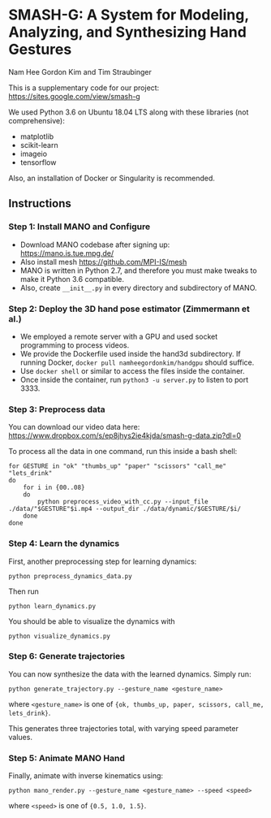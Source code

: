 # SMASH-G: A System for Modeling, Analyzing, and Synthesizing Hand Gestures
Nam Hee Gordon Kim and Tim Straubinger

This is a supplementary code for our project: https://sites.google.com/view/smash-g

We used Python 3.6 on Ubuntu 18.04 LTS along with these libraries (not comprehensive):
* matplotlib
* scikit-learn
* imageio
* tensorflow

Also, an installation of Docker or Singularity is recommended.

## Instructions

### Step 1: Install MANO and Configure

* Download MANO codebase after signing up: https://mano.is.tue.mpg.de/
* Also install mesh https://github.com/MPI-IS/mesh
* MANO is written in Python 2.7, and therefore you must make tweaks to make it Python 3.6 compatible.
* Also, create `__init__.py` in every directory and subdirectory of MANO.

### Step 2: Deploy the 3D hand pose estimator (Zimmermann et al.)

* We employed a remote server with a GPU and used socket programming to process videos.
* We provide the Dockerfile used inside the hand3d subdirectory. If running Docker, `docker pull namheegordonkim/handgpu` should suffice.
* Use `docker shell` or similar to access the files inside the container.
* Once inside the container, run `python3 -u server.py` to listen to port 3333.

### Step 3: Preprocess data

You can download our video data here: https://www.dropbox.com/s/ep8jhys2ie4kjda/smash-g-data.zip?dl=0

To process all the data in one command, run this inside a bash shell:

```
for GESTURE in "ok" "thumbs_up" "paper" "scissors" "call_me" "lets_drink"
do
    for i in {00..08}
    do
        python preprocess_video_with_cc.py --input_file ./data/"$GESTURE"$i.mp4 --output_dir ./data/dynamic/$GESTURE/$i/
    done
done
```

### Step 4: Learn the dynamics

First, another preprocessing step for learning dynamics:

```
python preprocess_dynamics_data.py
```

Then run

```
python learn_dynamics.py
```

You should be able to visualize the dynamics with

```
python visualize_dynamics.py
```

### Step 6: Generate trajectories

You can now synthesize the data with the learned dynamics. Simply run:

```
python generate_trajectory.py --gesture_name <gesture_name>
```

where `<gesture_name>` is one of `{ok, thumbs_up, paper, scissors, call_me, lets_drink}`.

This generates three trajectories total, with varying speed parameter values.

### Step 5: Animate MANO Hand

Finally, animate with inverse kinematics using:

```
python mano_render.py --gesture_name <gesture_name> --speed <speed>
```

where `<speed>` is one of `{0.5, 1.0, 1.5}`.


